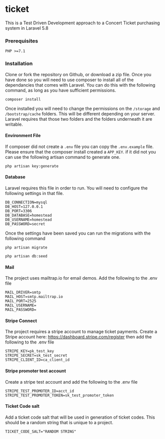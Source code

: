 # ticket
This is a Test Driven Development approach to a Concert Ticket purchasing system in Laravel 5.8

### Prerequisites

```
PHP >=7.1
```

### Installation

Clone or fork the repository on Github, or download a zip file. Once you have done so you will need to use composer to install all of the dependancies that comes with Laravel. You can do this with the following command, as long as you have sufficient permissions.

`composer install`

Once installed you will need to change the permissions on the `/storage` and `/bootstrap/cache` folders. This will be different depending on your server. Laravel requires that those two folders and the folders underneath it are writable.

#### Environment File

If composer did not create a `.env` file you can copy the `.env.example` file. Please ensure that the composer install created a `APP_KEY`. if it did not you can use the following artisan command to generate one.

```
php artisan key:generate
```
#### Database

Laravel requires this file in order to run. You will need to configure the following settings in that file.

```
DB_CONNECTION=mysql
DB_HOST=127.0.0.1
DB_PORT=3306
DB_DATABASE=homestead
DB_USERNAME=homestead
DB_PASSWORD=secret
```

Once the settings have been saved you can run the migrations with the following command

```
php artisan migrate

php artisan db:seed
```

#### Mail
The project uses mailtrap.io for email demos. Add the following to the .env file

```
MAIL_DRIVER=smtp
MAIL_HOST=smtp.mailtrap.io
MAIL_PORT=2525
MAIL_USERNAME=
MAIL_PASSWORD=

```

#### Stripe Connect

The project requires a stripe account to manage ticket payments. Create a Stripe account here: https://dashboard.stripe.com/register then add the following to the .env file

```
STRIPE_KEY=pk_test_key
STRIPE_SECRET=sk_test_secret
STRIPE_CLIENT_ID=ca_client_id
```

#### Stripe promoter test account 
Create a stripe test account and add the following to the .env file

```
STRIPE_TEST_PROMOTER_ID=acct_id
STRIPE_TEST_PROMOTER_TOKEN=sk_test_promoter_token
```
#### Ticket Code salt

Add a ticket code salt that will be used in generation of ticket codes. This should be a random string that is unique to a project.

```
TICKET_CODE_SALT="RANDOM STRING"
```
